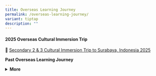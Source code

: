 ```yaml
---
title: Overseas Learning Journey
permalink: /overseas-learning-journey/
variant: tiptap
description: ""
---
```

<h4>2025 Overseas Cultural Immersion Trip</h4>
<p>📌 <a href="https://www.regentsec.moe.edu.sg/secondary-2-3-cultural-immersion-trip-to-surabaya-indonesia-2025/" rel="noopener nofollow" target="_blank">Secondary 2 &amp; 3 Cultural Immersion Trip to Surabaya, Indonesia 2025</a>
</p>
<p><strong>Past Overseas Learning Journey</strong>
</p>
<div data-type="detailGroup" class="isomer-accordion-group isomer-accordion isomer-accordion-white">
<details class="isomer-details">
<summary><strong>More</strong>
</summary>
<div data-type="detailsContent" class="isomer-details-content">
<p><strong>2024</strong>
</p>
<p>📌 <a href="https://www.regentsec.moe.edu.sg/latest-announcement/highlights/secondary-3-cultural-immersion-trip-to-ho-chi-minh-city/" rel="noopener nofollow" target="_blank">Secondary 3 Cultural Immersion Trip to Ho Chi Minh City</a>
</p>
<p>📌 <a href="https://www.regentsec.moe.edu.sg/latest-announcement/highlights/secondary-2-cultural-immersion-programme-to-johore-and-malacca/" rel="noopener nofollow" target="_blank">Secondary 2 Cultural Immersion Programme to Johore and Malacca</a>
</p>
<p>📌 <a href="/overseas-cultural-immersion-trip-to-surabaya/" rel="noopener nofollow" target="_blank">Overseas Cultural Immersion Trip to Surabaya</a>
</p>
<p></p>
<p><strong>2022</strong>
</p>
<p>📌 <a href="https://www.regentsec.moe.edu.sg/visit-by-delegates-from-the-embassy-of-the-people-s-republic-of-china/" rel="noopener nofollow" target="_blank">Visit by Delegates from the Embassy of the People’s Republic of China</a>
</p>
<p></p>
<p><strong>2019</strong>
</p>
<p>📌 <a href="https://www.regentsec.moe.edu.sg/2019-olj/" rel="noopener nofollow" target="_blank">2019 Overseas Learning Journey</a>
</p>
<p></p>
<p><strong>2018</strong>
</p>
<p>📌 <a href="https://www.regentsec.moe.edu.sg/2018-olj/" rel="noopener nofollow" target="_blank">2018 Overseas Learning Journey</a>
</p>
</div>
</details>
</div>
<p></p>